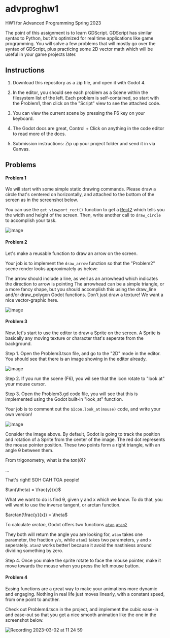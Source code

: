 # advproghw1
HW1 for Advanced Programming Spring 2023

The point of this assignment is to learn GDScript. GDScript has similar syntax to Python, but it's optimized for real time applications like game programming.
You will solve a few problems that will mostly go over the syntax of GDScript, plus practicing some 2D vector math which will be useful in your game projects later.


## Instructions

1. Download this repository as a zip file, and open it with Godot 4.

1. In the editor, you should see each problem as a Scene within the filesystem list of the left. Each problem is self-contained, so start with the Problem1, then click on the "Script" view to see the attached code.

1. You can view the current scene by pressing the F6 key on your keyboard.

1. The Godot docs are great, Control + Click on anything in the code editor to read more of the docs.

1. Submission instructions: Zip up your project folder and send it in via Canvas.

## Problems

#### Problem 1

We will start with some simple static drawing commands. Please draw a circle that's centered on horizontally, and attached to the bottom of the screen as in the screenshot below.

You can use the `get_viewport_rect()` function to get a [Rect2](https://docs.godotengine.org/en/stable/classes/class_rect2.html) which tells you the width and height of the screen. Then, write another call to `draw_circle` to accomplish your task.

![image](https://user-images.githubusercontent.com/392417/222298995-6a618cf6-c870-4726-b9ab-f300cd741a4e.png)

#### Problem 2

Let's make a reusable function to draw an arrow on the screen.

Your job is to implement the `draw_arrow` function so that the "Problem2" scene render looks approximately as below:

The arrow should include a line, as well as an arrowhead which indicates the direction to arrow is pointing
The arrowhead can be a simple triangle, or a more fancy shape, but you should accomplish this using the
draw_line and/or draw_polygon Godot functions. Don't just draw a texture! We want a nice vector-graphic here.

![image](https://user-images.githubusercontent.com/392417/221946587-5d50164c-5098-4e8a-a4a4-0795498602b2.png)

#### Problem 3

Now, let's start to use the editor to draw a Sprite on the screen. A Sprite is basically any moving texture or character that's seperate from the background.

Step 1. Open the Problem3.tscn file, and go to the "2D" mode in the editor. You should see that there is an image showing in the editor already.

![image](https://user-images.githubusercontent.com/392417/221952076-77a6f014-fa6c-4c81-a109-87a6c0dec9f5.png)

Step 2. If you run the scene (F6), you wil see that the icon rotate to "look at" your mouse cursor.

Step 3. Open the Problem3.gd code file, you will see that this is implemented using the Godot built-in "look_at" function.

Your job is to comment out the `$Icon.look_at(mouse)` code, and write your own version!

![image](https://user-images.githubusercontent.com/392417/221955191-a1736763-c25a-4519-82e5-f57952c63cea.png)

Consider the image above. By default, Godot is going to track the position and rotation of a Sprite from the center of the image. The red dot represents the mouse pointer position. These two points form a right triangle, with an angle θ between them.

From trigonometry, what is the $tan(\theta)$?

...

That's right! SOH CAH TOA people!

$tan(\theta) = \frac{y}{x}$

What we want to do is find θ, given y and x which we know. To do that, you will want to use the inverse tangent, or arctan function.

$arctan(\frac{y}{x}) = \theta\$

To calculate $arctan$, Godot offers two functions [`atan`](https://docs.godotengine.org/en/3.5/classes/class_%40gdscript.html#class-gdscript-method-atan) [`atan2`](https://docs.godotengine.org/en/3.5/classes/class_%40gdscript.html#class-gdscript-method-atan2)

They both will return the angle you are looking for, `atan` takes one parameter, the fraction `y/x`, while `atan2` takes two parameters, `y` and `x` seperately. `atan2` works better!
 because it avoid the nastiniess around dividing something by zero.

Step 4. Once you make the sprite rotate to face the mouse pointer, make it move towards the mouse when you press the left mouse button.

#### Problem 4

Easing functions are a great way to make your animations more dynamic and engaging. Nothing in real life just moves linearly, with a constant speed, from one point to another.

Check out Problem4.tscn in the project, and implement the cubic ease-in and ease-out so that you get a nice smooth animation like the one in the screenshot below.

![Recording 2023-03-02 at 11 24 59](https://user-images.githubusercontent.com/392417/222531404-206bbbf9-10cc-4f1c-b844-d737c9ccdc66.gif)

